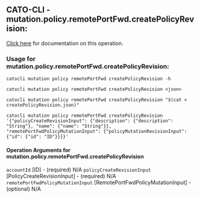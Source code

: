 
## CATO-CLI - mutation.policy.remotePortFwd.createPolicyRevision:
[Click here](https://api.catonetworks.com/documentation/#mutation-createPolicyRevision) for documentation on this operation.

### Usage for mutation.policy.remotePortFwd.createPolicyRevision:

`catocli mutation policy remotePortFwd createPolicyRevision -h`

`catocli mutation policy remotePortFwd createPolicyRevision <json>`

`catocli mutation policy remotePortFwd createPolicyRevision "$(cat < createPolicyRevision.json)"`

`catocli mutation policy remotePortFwd createPolicyRevision '{"policyCreateRevisionInput": {"description": {"description": "String"}, "name": {"name": "String"}}, "remotePortFwdPolicyMutationInput": {"policyMutationRevisionInput": {"id": {"id": "ID"}}}}'`

#### Operation Arguments for mutation.policy.remotePortFwd.createPolicyRevision ####
`accountId` [ID] - (required) N/A 
`policyCreateRevisionInput` [PolicyCreateRevisionInput] - (required) N/A 
`remotePortFwdPolicyMutationInput` [RemotePortFwdPolicyMutationInput] - (optional) N/A 
